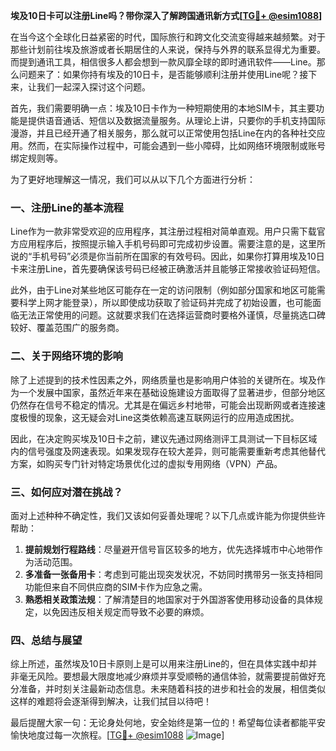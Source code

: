 **埃及10日卡可以注册Line吗？带你深入了解跨国通讯新方式[[TG💪+ @esim1088](https://t.me/s/esim1088)]**

在当今这个全球化日益紧密的时代，国际旅行和跨文化交流变得越来越频繁。对于那些计划前往埃及旅游或者长期居住的人来说，保持与外界的联系显得尤为重要。而提到通讯工具，相信很多人都会想到一款风靡全球的即时通讯软件——Line。那么问题来了：如果你持有埃及的10日卡，是否能够顺利注册并使用Line呢？接下来，让我们一起深入探讨这个问题。

首先，我们需要明确一点：埃及10日卡作为一种短期使用的本地SIM卡，其主要功能是提供语音通话、短信以及数据流量服务。从理论上讲，只要你的手机支持国际漫游，并且已经开通了相关服务，那么就可以正常使用包括Line在内的各种社交应用。然而，在实际操作过程中，可能会遇到一些小障碍，比如网络环境限制或账号绑定规则等。

为了更好地理解这一情况，我们可以从以下几个方面进行分析：

### 一、注册Line的基本流程

Line作为一款非常受欢迎的应用程序，其注册过程相对简单直观。用户只需下载官方应用程序后，按照提示输入手机号码即可完成初步设置。需要注意的是，这里所说的“手机号码”必须是你当前所在国家的有效号码。因此，如果你打算用埃及10日卡来注册Line，首先要确保该号码已经被正确激活并且能够正常接收验证码短信。

此外，由于Line对某些地区可能存在一定的访问限制（例如部分国家和地区可能需要科学上网才能登录），所以即使成功获取了验证码并完成了初始设置，也可能面临无法正常使用的问题。这就要求我们在选择运营商时要格外谨慎，尽量挑选口碑较好、覆盖范围广的服务商。

### 二、关于网络环境的影响

除了上述提到的技术性因素之外，网络质量也是影响用户体验的关键所在。埃及作为一个发展中国家，虽然近年来在基础设施建设方面取得了显著进步，但部分地区仍然存在信号不稳定的情况。尤其是在偏远乡村地带，可能会出现断网或者连接速度极慢的现象，这无疑会对Line这类依赖高速互联网运行的应用造成困扰。

因此，在决定购买埃及10日卡之前，建议先通过网络测评工具测试一下目标区域内的信号强度及网速表现。如果发现存在较大差异，则可能需要重新考虑其他替代方案，如购买专门针对特定场景优化过的虚拟专用网络（VPN）产品。

### 三、如何应对潜在挑战？

面对上述种种不确定性，我们又该如何妥善处理呢？以下几点或许能为你提供些许帮助：

1. **提前规划行程路线**：尽量避开信号盲区较多的地方，优先选择城市中心地带作为活动范围。
2. **多准备一张备用卡**：考虑到可能出现突发状况，不妨同时携带另一张支持相同功能但来自不同供应商的SIM卡作为应急之需。
3. **熟悉相关政策法规**：了解清楚目的地国家对于外国游客使用移动设备的具体规定，以免因违反相关规定而导致不必要的麻烦。

### 四、总结与展望

综上所述，虽然埃及10日卡原则上是可以用来注册Line的，但在具体实践中却并非毫无风险。要想最大限度地减少麻烦并享受顺畅的通信体验，就需要提前做好充分准备，并时刻关注最新动态信息。未来随着科技的进步和社会的发展，相信类似这样的难题将会逐渐得到解决，让我们拭目以待吧！

最后提醒大家一句：无论身处何地，安全始终是第一位的！希望每位读者都能平安愉快地度过每一次旅程。[[TG💪+ @esim1088](https://t.me/s/esim1088) ![Image](https://i.postimg.cc/4NQfJmqS/Snipaste-2025-05-13-00-14-12.png)]